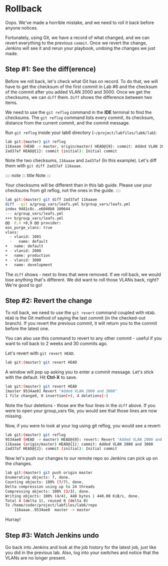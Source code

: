 # Rollback

Oops. We've made a horrible mistake, and we need to roll it back before
anyone notices.

Fortunately, using Git, we have a record of what changed, and we can
revert everything to the previous `commit`. Once we revert the change,
Jenkins will see it and rerun your playbook, undoing the changes we just
made.

## Step #1: See the diff(erence)

Before we roll back, let's check what Git has on record. To do that, we
will have to get the checksum of the first commit in Lab #6 and the
checksum of the commit after you added VLAN 2000 and 3000. Once we get
the checksums, we can `diff` them. `Diff` shows the difference between
two items.

We need to use the `git reflog` command in the **IDE** terminal to find
the checksums. The `git reflog` command lists every commit, its
checksum, distance from the current commit, and the commit message.

Run `git reflog` inside your lab6 directory
(`~/project/labfiles/lab6/lab`):

``` bash
lab git:(master) git reflog
116aaae (HEAD -> master, origin/master) HEAD@{0}: commit: Added VLAN 2000 and 3000
2ad37af HEAD@{1}: commit (initial): Initial commit
```

Note the two checksums, `116aaae` and `2ad37af` (In this example). Let's
diff them with `git diff 2ad37af 116aaae`.

:::: note
::: title
Note
:::

Your checksums will be different than in this lab guide. Please use your
checksums from git reflog, not the ones in the guide.
::::

``` bash
lab git:(master) git diff 2ad37af 116aaae
diff --git a/group_vars/leafs.yml b/group_vars/leafs.yml
index 9481c0c..e6040b8 100644
--- a/group_vars/leafs.yml
+++ b/group_vars/leafs.yml
@@ -8,4 +8,9 @@ provider:
eos_purge_vlans: true
vlans:
  - vlanid: 1001
  -   name: default
+   name: default
+ - vlanid: 2000
+   name: production
+ - vlanid: 3000
+   name: development
```

The `diff` shows - next to lines that were removed. If we roll back, we
would lose anything that's different. We did want to roll those VLANs
back, right? We're good to go!

## Step #2: Revert the change

To roll back, we need to use the `git revert` command coupled with
`HEAD`. `HEAD` is the Git method of saying the last commit (in the
checked-out branch). If you revert the previous commit, it will return
you to the commit before the latest one.

You can also use this command to revert to any other commit - useful if
you want to roll back to 2 weeks and 30 commits ago.

Let's revert with `git revert HEAD`.

``` bash
lab git:(master) git revert HEAD
```

A window will pop up asking you to enter a commit message. Let's stick
with the default. Hit **Ctrl-X** to save.

``` bash
lab git:(master) git revert HEAD
[master 9534ae0] Revert "Added VLAN 2000 and 3000"
1 file changed, 0 insertion(+), 4 deletions(-)
```

Note the four deletions - those are the four lines in the `diff` above.
If you were to open your group_vars file, you would see that those lines
are now missing.

Now, if you were to look at your log using git reflog, you would see a
revert:

``` bash
lab git:(master) git reflog
9534ae0 (HEAD -> master) HEAD@{0}: revert: Revert "Added VLAN 2000 and 3000"
116aaae (origin/master) HEAD@{1}: commit: Added VLAN 2000 and 3000
2ad37af HEAD@{2}: commit (initial): Initial commit
```

Now let\'s push our changes to our remote repo so Jenkins can pick up on
the changes.

``` bash
lab git:(master) git push origin master
Enumerating objects: 7, done.
Counting objects: 100% (7/7), done.
Delta compression using up to 24 threads
Compressing objects: 100% (3/3), done.
Writing objects: 100% (4/4), 440 bytes | 440.00 KiB/s, done.
Total 4 (delta 1), reused 0 (delta 0)
To /home/coder/project/labfiles/lab6/repo
    116aaae..9534ae0  master -> master
```

Hurray!

## Step #3: Watch Jenkins undo

Go back into Jenkins and look at the job history for the latest job,
just like you did in the previous lab. Also, log into your switches and
notice that the VLANs are no longer present.
